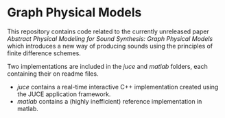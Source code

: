 # Graph Physical Models

This repository contains code related to the currently unreleased paper
*Abstract Physical Modeling for Sound Synthesis: Graph Physical Models* which
introduces a new way of producing sounds using the principles of finite
difference schemes.

Two implementations are included in the *juce* and *matlab* folders, each
containing their on readme files.

* *juce* contains a real-time interactive C++ implementation created using the
  JUCE application framework.
* *matlab* contains a (highly inefficient) reference implementation in matlab.
